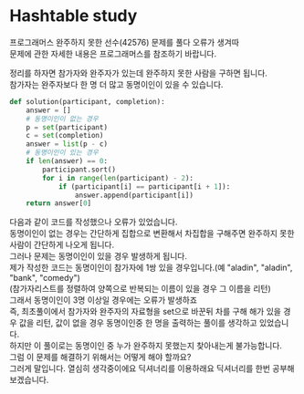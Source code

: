 
# Hashtable study
프로그래머스 완주하지 못한 선수(42576) 문제를 풀다 오류가 생겨따<br>
문제에 관한 자세한 내용은 프로그래머스를 참조하기 바랍니다.

정리를 하자면 참가자와 완주자가 있는데 완주하지 못한 사람을 구하면 됩니다.
<br> 참가자는 완주자보다 한 명 더 많고 동명이인이 있을 수 있습니다.

```python
def solution(participant, completion):
    answer = []
    # 동명이인이 없는 경우
    p = set(participant)
    c = set(completion)
    answer = list(p - c)
    # 동명이인이 있는 경우
    if len(answer) == 0:
        participant.sort()
        for i in range(len(participant) - 2):
            if (participant[i] == participant[i + 1]):
                answer.append(participant[i])
    return answer[0]
```
다음과 같이 코드를 작성했으나 오류가 있었습니다.<br>
동명이인이 없는 경우는 간단하게 집합으로 변환해서 차집합을 구해주면 완주하지 못한 사람이 간단하게 나오게 됩니다.
<br>그러나 문제는 동명이인이 있을 경우 발생하게 됩니다.
<br>제가 작성한 코드는 동명이인이 참가자에 1쌍 있을 경우입니다.(예 "aladin", "aladin", "bank", "comedy")
<br>(참가자리스트를 정렬하여 양쪽으로 반복되는 이름이 있을 경우 그 이름을 리턴)
<br>그래서 동명이인이 3명 이상일 경우에는 오류가 발생하죠
<br>즉, 최초풀이에서 참가자와 완주자의 자료형을 set으로 바꾼뒤 차를 구해 해가 있을 경우 값을 리턴, 값이 없을 경우 동명이인중 한 명을 출력하는 풀이를 생각하고 있었습니다.
<br>하지만 이 풀이로는 동명이인 중 누가 완주하지 못했는지 찾아내는게 불가능합니다.
<br>그럼 이 문제를 해결하기 위해서는 어떻게 해야 할까요?
<br>그러게 말입니다. 열심히 생각중이에요 딕셔너리를 이용하래요 딕셔너리를 한번 공부해보겠습니다.
